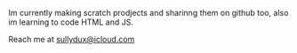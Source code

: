 Im currently making scratch prodjects and sharinng them on github too, also im learning to code HTML and JS.

Reach me at sullydux@icloud.com
